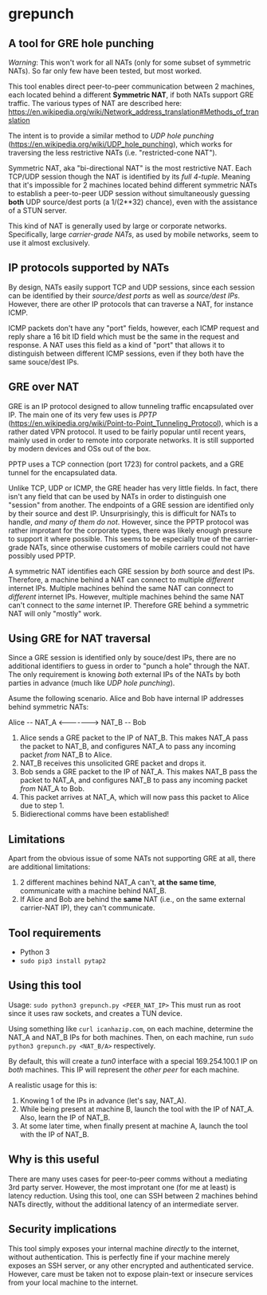 # grepunch
## A tool for GRE hole punching

_Warning_: This won't work for all NATs (only for some subset of symmetric NATs). So far only few have been tested, but most worked.

This tool enables direct peer-to-peer communication between 2 machines, each located behind a different **Symmetric NAT**, if both NATs support GRE traffic.
The various types of NAT are described here: https://en.wikipedia.org/wiki/Network_address_translation#Methods_of_translation

The intent is to provide a similar method to _UDP hole punching_ (https://en.wikipedia.org/wiki/UDP_hole_punching), which works for traversing the less restrictive NATs (i.e. "restricted-cone NAT").

Symmetric NAT, aka "bi-directional NAT" is the most restrictive NAT. Each TCP/UDP session though the NAT is identified by its _full 4-tuple_. Meaning that it's impossible for 2 machines located behind different symmetric NATs to establish a peer-to-peer UDP session without simultaneously guessing **both** UDP source/dest ports (a 1/(2**32) chance), even with the assistance of a STUN server.

This kind of NAT is generally used by large or corporate networks. Specifically, large _carrier-grade NATs_, as used by mobile networks, seem to use it almost exclusively.

## IP protocols supported by NATs

By design, NATs easily support TCP and UDP sessions, since each session can be identified by their _source/dest ports_ as well as _source/dest IPs_. However, there are other IP protocols that can traverse a NAT, for instance ICMP.

ICMP packets don't have any "port" fields, however, each ICMP request and reply share a 16 bit ID field which must be the same in the request and response. A NAT uses this field as a kind of "port" that allows it to distinguish between different ICMP sessions, even if they both have the same souce/dest IPs.

## GRE over NAT

GRE is an IP protocol designed to allow tunneling traffic encapsulated over IP. The main one of its very few uses is _PPTP_ (https://en.wikipedia.org/wiki/Point-to-Point_Tunneling_Protocol), which is a rather dated VPN protocol. It used to be fairly popular until recent years, mainly used in order to remote into corporate networks. It is still supported by modern devices and OSs out of the box.

PPTP uses a TCP connection (port 1723) for control packets, and a GRE tunnel for the encapsulated data. 

Unlike TCP, UDP or ICMP, the GRE header has very little fields. In fact, there isn't any field that can be used by NATs in order to distinguish one "session" from another. The endpoints of a GRE session are identified only by their source and dest IP. Unsurprisingly, this is difficult for NATs to handle, _and many of them do not_.
However, since the PPTP protocol was rather improtant for the corporate types, there was likely enough pressure to support it where possible. This seems to be especially true of the carrier-grade NATs, since otherwise customers of mobile carriers could not have possibly used PPTP.

A symmetric NAT identifies each GRE session by _both_ source and dest IPs. Therefore, a machine behind a NAT can connect to multiple *different* internet IPs. Multiple machines behind the same NAT can connect to *different* internet IPs. However, multiple machines behind the same NAT can't connect to the *same* internet IP. Therefore GRE behind a symmetric NAT will only "mostly" work.

## Using GRE for NAT traversal

Since a GRE session is identified only by souce/dest IPs, there are no additional identifiers to guess in order to "punch a hole" through the NAT. The only requirement is knowing *both* external IPs of the NATs by both parties in advance (much like _UDP hole punching_).

Asume the following scenario. Alice and Bob have internal IP addresses behind symmetric NATs:

Alice -- NAT_A <-------> NAT_B -- Bob

1) Alice sends a GRE packet to the IP of NAT_B. This makes NAT_A pass the packet to NAT_B, and configures NAT_A to pass any incoming packet _from_ NAT_B to Alice.
2) NAT_B receives this unsolicited GRE packet and drops it.
3) Bob sends a GRE packet to the IP of NAT_A. This makes NAT_B pass the packet to NAT_A, and configures NAT_B to pass any incoming packet _from_ NAT_A to Bob.
4) This packet arrives at NAT_A, which will now pass this packet to Alice due to step 1.
5) Bidierectional comms have been established!

## Limitations

Apart from the obvious issue of some NATs not supporting GRE at all, there are additional limitations:
1) 2 different machines behind NAT_A can't, **at the same time**, communicate with a machine behind NAT_B.
2) If Alice and Bob are behind the **same** NAT (i.e., on the same external carrier-NAT IP), they can't communicate.

## Tool requirements

* Python 3
* `sudo pip3 install pytap2`

## Using this tool

Usage: `sudo python3 grepunch.py <PEER_NAT_IP>`
This must run as root since it uses raw sockets, and creates a TUN device.

Using something like `curl icanhazip.com`, on each machine, determine the NAT_A and NAT_B IPs for both machines. Then, on each machine, run `sudo python3 grepunch.py <NAT_B/A>` respectively.

By default, this will create a _tun0_ interface with a special 169.254.100.1 IP on *both* machines. This IP will represent the *other peer* for each machine. 

A realistic usage for this is:
1) Knowing 1 of the IPs in advance (let's say, NAT_A).
2) While being present at machine B, launch the tool with the IP of NAT_A. Also, learn the IP of NAT_B.
3) At some later time, when finally present at machine A, launch the tool with the IP of NAT_B.

## Why is this useful

There are many uses cases for peer-to-peer comms without a mediating 3rd party server. However, the most improtant one (for me at least) is latency reduction. Using this tool, one can SSH between 2 machines behind NATs directly, without the additional latency of an intermediate server.

## Security implications

This tool simply exposes your internal machine _directly_ to the internet, without authentication. This is perfectly fine if your machine merely exposes an SSH server, or any other encrypted and authenticated service. However, care must be taken not to expose plain-text or insecure services from your local machine to the internet.
